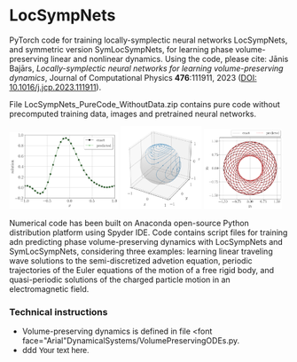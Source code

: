 # LocSympNets
PyTorch code for training locally-symplectic neural networks LocSympNets, and symmetric version SymLocSympNets, for learning phase volume-preserving linear and nonlinear dynamics. Using the code, please cite: Jānis Bajārs, *Locally-symplectic neural networks for learning volume-preserving dynamics*, Journal of Computational Physics **476**:111911, 2023 ([DOI: 10.1016/j.jcp.2023.111911](https://www.sciencedirect.com/science/article/pii/S0021999123000062?via%3Dihub)).

File LocSympNets_PureCode_WithoutData.zip contains pure code without precomputed training data, images and pretrained neural networks.

<p float="left">
  <img src="Figures/Fig1.png" width="39%" />
  <img src="Figures/Fig2.png" width="29%" /> 
  <img src="Figures/Fig3.png" width="28%" /> 
</p>

Numerical code has been built on Anaconda open-source Python distribution platform using Spyder IDE. Code contains script files for training adn predicting phase volume-preserving dynamics with LocSympNets and SymLocSympNets, considering three examples: learning linear traveling wave solutions to the semi-discretized advetion equation, periodic trajectories of the Euler equations of the motion of a free rigid body, and quasi-periodic solutions of the charged particle motion in an electromagnetic field.

### Technical instructions
- Volume-preserving dynamics is defined in file <font face="Arial"DynamicalSystems/VolumePreservingODEs.py</font>.
- ddd <font face="Arial">Your text here.</font>
